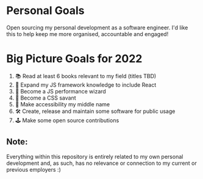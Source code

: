 Personal Goals
==============

Open sourcing my personal development as a software engineer. I'd like this to help keep me more organised, accountable and engaged!

# Big Picture Goals for 2022
1. 📚 Read at least 6 books relevant to my field (titles TBD)
2. 🤖 Expand my JS framework knowledge to include React
3. 🧙 Become a JS performance wizard
4. 🎨 Become a CSS savant
5. 💜 Make accessibility my middle name
6. 🛠️ Create, release and maintain some software for public usage
7. 🕹️ Make some open source contributions


































## Note:
Everything within this repository is entirely related to my own personal development and, as such, has no relevance or connection to my current or previous employers :)